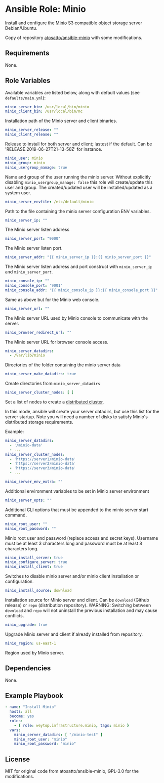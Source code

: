 <!--
SPDX-FileCopyrightText: 2024 ThysTips <contact@thystips.net>
SPDX-FileCopyrightText: 2024 Weytop
SPDX-FileContributor: ThysTips <contact@thystips.net>

SPDX-License-Identifier: GPL-3.0-or-later
-->

# Ansible Role: Minio

Install and configure the [Minio](https://minio.io/) S3 compatible object storage server Debian/Ubuntu.

Copy of repository [atosatto/ansible-minio](https://github.com/atosatto/ansible-minio) with some modifications.

## Requirements

None.

## Role Variables

Available variables are listed below, along with default values (see `defaults/main.yml`):

```yaml
minio_server_bin: /usr/local/bin/minio
minio_client_bin: /usr/local/bin/mc
```

Installation path of the Minio server and client binaries.

```yaml
minio_server_release: ""
minio_client_release: ""
```

Release to install for both server and client; lastest if the default.
Can be 'RELEASE.2019-06-27T21-13-50Z' for instance.

```yaml
minio_user: minio
minio_group: minio
minio_usergroup_manage: true
```

Name and group of the user running the minio server. Without explicitly
disabling `minio_usergroup_manage: false` this role will create/update this
user and group. The created/updated user will be installed/updated as a system
user.

```yaml
minio_server_envfile: /etc/default/minio
```

Path to the file containing the minio server configuration ENV variables.

```yaml
minio_server_ip: ""
```

The Minio server listen address.

```yaml
minio_server_port: "9000"
```

The Minio server listen port.

```yaml
minio_server_addr: "{{ minio_server_ip }}:{{ minio_server_port }}"
```

The Minio server listen address and port construct with `minio_server_ip` and `minio_server_port`.

```yaml
minio_console_ip: ""
minio_console_port: "9001"
minio_console_addr: "{{ minio_console_ip }}:{{ minio_console_port }}"
```

Same as above but for the Minio web console.

```yaml
minio_server_url: ""
```

The Minio server URL used by Minio console to communicate with the server.

```yaml
minio_browser_redirect_url: ""
```

The Minio server URL for browser console access.

```yaml
minio_server_datadirs:
  - /var/lib/minio
```

Directories of the folder containing the minio server data

```yaml
minio_server_make_datadirs: true
```

Create directories from `minio_server_datadirs`

```yaml
minio_server_cluster_nodes: [ ]
```

Set a list of nodes to create a [distributed cluster](https://docs.minio.io/docs/distributed-minio-quickstart-guide).

In this mode, ansible will create your server datadirs, but use this list for the server startup. Note you will need a number of disks to satisfy Minio's distributed storage requirements.

Example:

```yaml
minio_server_datadirs:
  - '/minio-data'
  - ...
minio_server_cluster_nodes:
  - 'https://server1/minio-data'
  - 'https://server2/minio-data'
  - 'https://server3/minio-data'
  - ...
```

```yaml
minio_server_env_extra: ""
```

Additional environment variables to be set in Minio server environment

```yaml
minio_server_opts: ""
```

Additional CLI options that must be appended to the minio server start command.

```yaml
minio_root_user: ""
minio_root_password: ""
```

Minio root user and password (replace access and secret keys).
Username must be at least 3 characters long and password must be at least 8 characters long.

```yaml
minio_install_server: true
minio_configure_server: true
minio_install_client: true
```

Switches to disable minio server and/or minio client installation or configuration.

```yaml
minio_install_source: download
```

Installation source for Minio server and client. Can be `download` (Github release) or `repo` (distribution repository).
WARNING: Switching between `download` and `repo` will not uninstall the previous installation and may cause conflicts.

```yaml
minio_upgrade: true
```

Upgrade Minio server and client if already installed from repository.

```yaml
minio_region: us-east-1
```

Region used by Minio server.

## Dependencies

None.

## Example Playbook

```yaml
- name: "Install Minio"
  hosts: all
  become: yes
  roles:
    - { role: weytop.infrastructure.minio, tags: minio }
  vars:
    minio_server_datadirs: [ "/minio-test" ]
    minio_root_user: "minio"
    minio_root_password: "minio"
```

## License

MIT for original code from atosatto/ansible-minio, GPL-3.0 for the modifications.
